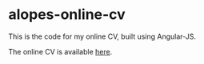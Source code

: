 alopes-online-cv
================

This is the code for my online CV, built using Angular-JS.

The online CV is available [here](http://antoniolopes.info/cv "Online CV").
